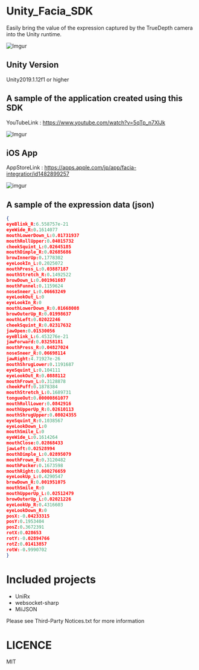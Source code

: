# Unity_Facia_SDK
Easily bring the value of the expression captured by the TrueDepth camera into the Unity runtime.

![Imgur](https://i.imgur.com/Opprsx1.png)

## Unity Version

Unity2019.1.12f1 or higher

## A sample of the application created using this SDK

YouTubeLink : https://www.youtube.com/watch?v=5qTp_n7XlJk

![Imgur](https://i.imgur.com/7cHyuDVl.gif)

## iOS App

AppStoreLink : https://apps.apple.com/jp/app/facia-integratior/id1482899257

![imgur](https://i.imgur.com/ceew1tnm.jpg)

## A sample of the expression data (json)

```json
{
eyeBlink_R:6.558757e-21
eyeWide_R:0.1614077
mouthLowerDown_L:0.01731937
mouthRollUpper:0.04015732
cheekSquint_L:0.02645185
mouthDimple_R:0.02685686
browInnerUp:0.1778302
eyeLookIn_L:0.2025072
mouthPress_L:0.03887187
mouthStretch_R:0.1492522
browDown_L:0.001961687
mouthFunnel:0.1159624
noseSneer_L:0.06663249
eyeLookOut_L:0
eyeLookIn_R:0
mouthLowerDown_R:0.01668008
browOuterUp_R:0.01998637
mouthLeft:0.02022246
cheekSquint_R:0.02317632
jawOpen:0.01530056
eyeBlink_L:6.453276e-21
jawForward:0.03258181
mouthPress_R:0.04827024
noseSneer_R:0.06698114
jawRight:4.71927e-26
mouthShrugLower:0.1191687
eyeSquint_L:0.104111
eyeLookOut_R:0.0888112
mouthFrown_L:0.3128878
cheekPuff:0.1878384
mouthStretch_L:0.1689731
tongueOut:0.00000861077
mouthRollLower:0.0842916
mouthUpperUp_R:0.02610113
mouthShrugUpper:0.08024355
eyeSquint_R:0.1038567
eyeLookDown_L:0
mouthSmile_L:0
eyeWide_L:0.1614264
mouthClose:0.02868433
jawLeft:0.02528994
mouthDimple_L:0.02895079
mouthFrown_R:0.3120482
mouthPucker:0.1673598
mouthRight:0.000276659
eyeLookUp_L:0.4290547
browDown_R:0.001951075
mouthSmile_R:0
mouthUpperUp_L:0.02512479
browOuterUp_L:0.02021226
eyeLookUp_R:0.4316603
eyeLookDown_R:0
posX:-0.04233315
posY:0.1953404
posZ:0.3672391
rotX:0.028653
rotY:-0.02894766
rotZ:0.01413857
rotW:-0.9990702
}
```

# Included projects

- UniRx
- websocket-sharp
- MiiJSON

Please see Third-Party Notices.txt for more information

# LICENCE
MIT
